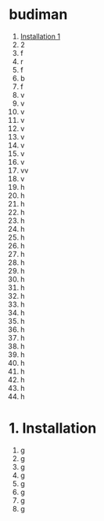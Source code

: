# budiman

1. [Installation 1](#1-installation)
2. 2
3. f
4. r
5. f
6. b
7. f
8. v
9. v
10. v
11. v
12. v
13. v
14. v
15. v
16. v
17. vv
18. v
19. h
20. h
21. h
22. h
23. h
24. h
25. h
26. h
27. h
28. h
29. h
30. h
31. h
32. h
33. h
34. h
35. h
36. h
37. h
38. h
39. h
40. h
41. h
42. h
43. h
44. h


# 1. Installation

1. g
2. g
3. g
4. g
5. g
6. g
7. g
8. g
